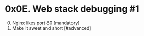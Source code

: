 # 0x0E. Web stack debugging #1


0. Nginx likes port 80 [mandatory]
1. Make it sweet and short [#advanced]
